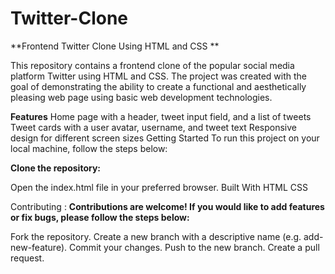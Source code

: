 # Twitter-Clone
**Frontend Twitter Clone Using HTML and CSS **


This repository contains a frontend clone of the popular social media platform Twitter using HTML and CSS. The project was created with the goal of demonstrating the ability to create a functional and aesthetically pleasing web page using basic web development technologies.

**Features**
Home page with a header, tweet input field, and a list of tweets
Tweet cards with a user avatar, username, and tweet text
Responsive design for different screen sizes
Getting Started
To run this project on your local machine, follow the steps below:

**Clone the repository:**


Open the index.html file in your preferred browser.
Built With
HTML
CSS


Contributing : 
**Contributions are welcome! If you would like to add features or fix bugs, please follow the steps below:**

Fork the repository.
Create a new branch with a descriptive name (e.g. add-new-feature).
Commit your changes.
Push to the new branch.
Create a pull request.
